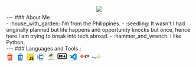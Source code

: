 <div id="header" align="center">
  <img src="https://media.giphy.com/media/QTfX9Ejfra3ZmNxh6B/giphy.gif" width="100"/>
</div>
---
### About Me <img src="https://media.giphy.com/media/KzzfEKjSDku3aQ4HSa/giphy.gif" width="25" height="17"/>
<div>
- :house_with_garden: I'm from the Philippines. 
- :seedling: It wasn't I had originally planned but life happens and opportunity knocks but once, hence here I am trying to break into tech abroad.
- :hammer_and_wrench: I like Python.
</div>
---
### Languages and Tools :
<div>
  <img src="https://github.com/devicons/devicon/blob/master/icons/html5/html5-plain-wordmark.svg" title="HTML5" alt="HTML" width="20" height="20"/>&nbsp;
  <img src="https://github.com/devicons/devicon/blob/master/icons/css3/css3-plain-wordmark.svg"  title="CSS3" alt="CSS" width="20" height="20"/>&nbsp;
  <img src="https://github.com/devicons/devicon/blob/master/icons/javascript/javascript-original.svg" title="JavaScript" alt="JavaScript" width="20" height="20"/>&nbsp;
  <img src="https://github.com/devicons/devicon/blob/master/icons/c/c-line.svg" title="C" alt="C" width="20" height="20"/>&nbsp;
  <img src="https://github.com/devicons/devicon/blob/master/icons/python/python-original-wordmark.svg" title="Python" alt="Python" width="20" height="20"/>&nbsp;
  <img src="https://github.com/devicons/devicon/blob/master/icons/markdown/markdown-original.svg" title="Markdown" alt="Markdown" width="25" height="25"/>&nbsp;
   <img src="https://github.com/devicons/devicon/blob/master/icons/vscode/vscode-original-wordmark.svg" title="Visual Studio Code" alt="Visual Studio Code" width="20"   height="20"/>&nbsp;
 <img src="https://github.com/devicons/devicon/blob/master/icons/git/git-original-wordmark.svg" title="Git" alt="Git" width="25" height="25"/>&nbsp;
 <img src="https://github.com/devicons/devicon/blob/master/icons/mysql/mysql-original-wordmark.svg" title="MySQL" alt="MySQL" width="25" height="25"/>&nbsp;
 
</div>
